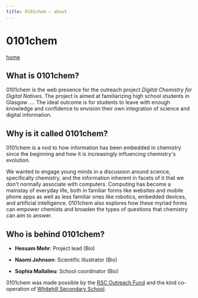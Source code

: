 ```yaml
---
title: 0101chem — about
...
```


# <span class="digital">0101</span>chem
<nav>
<a href="index.html"/>home</a>
</nav>

## What is <span class="digital">0101</span>chem?
<span class="digital">0101</span>chem is the web presence for the outreach project *Digital Chemistry for Digital Natives*. The project is aimed at familiarizing high school students in Glasgow .... The ideal outcome is for students to leave with enough knowledge and confidence to envision their own integration of science and digital information.

## Why is it called <span class="digital">0101</span>chem?
<span class="digital">0101</span>chem is a nod to how information has been embedded in chemistry since the beginning and how it is increasingly influencing chemistry's evolution.

We wanted to engage young minds in a discussion around science, specifically chemistry, and the information inherent in facets of it that we don't normally associate with computers. Computing has become a mainstay of everyday life, both in familiar forms like websites and mobile phone apps as well as less familiar ones like robotics, embedded devices, and artificial intelligence. <span class="digital">0101</span>chem also explores how these myriad forms can empower chemists and broaden the types of questions that chemistry can aim to answer.

## Who is behind <span class="digital">0101</span>chem?

- **Hessam Mehr**: Project lead
(Bio)

- **Naomi Johnson**: Scientific illustrator
(Bio)

- **Sophia Mallalieu**: School coordinator
(Bio)

<span class="digital">0101</span>chem was made possible by the [RSC Outreach Fund] and the kind co-operation of [Whitehill Secondary School].

<script type="text/javascript" src="script.js"></script>

[RSC Outreach Fund]: https://www.rsc.org/prizes-funding/funding/outreach-fund/
[Whitehill Secondary School]: https://blogs.glowscotland.org.uk/gc/whitehillsecondary/